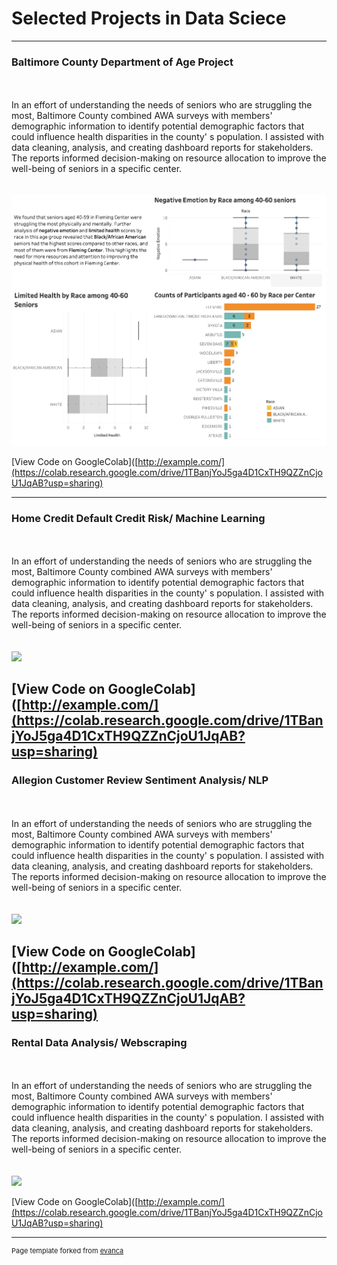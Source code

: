 # Selected Projects in Data Sciece  

---

### Baltimore County Department of Age Project
<br><br>
In an effort of understanding the needs of seniors who are struggling the most, Baltimore County combined AWA surveys with members' demographic information to identify potential demographic factors that could influence health disparities in the county' s population. I assisted with data cleaning, analysis, and creating dashboard reports for stakeholders. The reports informed decision-making on resource allocation to improve the well-being of seniors in a specific center.  
<br><br>
<img src="/images/BCDA.png?raw=True"/>

[View Code on GoogleColab]([http://example.com/](https://colab.research.google.com/drive/1TBanjYoJ5ga4D1CxTH9QZZnCjoU1JqAB?usp=sharing)


---
### Home Credit Default Credit Risk/ Machine Learning
<br><br>
In an effort of understanding the needs of seniors who are struggling the most, Baltimore County combined AWA surveys with members' demographic information to identify potential demographic factors that could influence health disparities in the county' s population. I assisted with data cleaning, analysis, and creating dashboard reports for stakeholders. The reports informed decision-making on resource allocation to improve the well-being of seniors in a specific center.  
<br><br>
<img src="images/dummy_thumbnail.jpg?raw=true"/>

[View Code on GoogleColab]([http://example.com/](https://colab.research.google.com/drive/1TBanjYoJ5ga4D1CxTH9QZZnCjoU1JqAB?usp=sharing)
---

### Allegion Customer Review Sentiment Analysis/ NLP
<br><br>
In an effort of understanding the needs of seniors who are struggling the most, Baltimore County combined AWA surveys with members' demographic information to identify potential demographic factors that could influence health disparities in the county' s population. I assisted with data cleaning, analysis, and creating dashboard reports for stakeholders. The reports informed decision-making on resource allocation to improve the well-being of seniors in a specific center.  
<br><br>
<img src="images/dummy_thumbnail.jpg?raw=true"/>

[View Code on GoogleColab]([http://example.com/](https://colab.research.google.com/drive/1TBanjYoJ5ga4D1CxTH9QZZnCjoU1JqAB?usp=sharing)
---
### Rental Data Analysis/ Webscraping
<br><br>
In an effort of understanding the needs of seniors who are struggling the most, Baltimore County combined AWA surveys with members' demographic information to identify potential demographic factors that could influence health disparities in the county' s population. I assisted with data cleaning, analysis, and creating dashboard reports for stakeholders. The reports informed decision-making on resource allocation to improve the well-being of seniors in a specific center.  
<br><br>
<img src="images/dummy_thumbnail.jpg?raw=true"/>

[View Code on GoogleColab]([http://example.com/](https://colab.research.google.com/drive/1TBanjYoJ5ga4D1CxTH9QZZnCjoU1JqAB?usp=sharing)



---
<p style="font-size:11px">Page template forked from <a href="https://github.com/evanca/quick-portfolio">evanca</a></p>
<!-- Remove above link if you don't want to attibute -->
